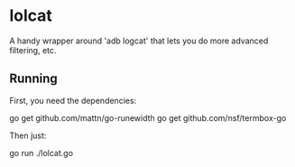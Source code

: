 # lolcat
A handy wrapper around 'adb logcat' that lets you do more advanced filtering, etc.

## Running

First, you need the dependencies:

go get github.com/mattn/go-runewidth
go get github.com/nsf/termbox-go

Then just:

go run ./lolcat.go
